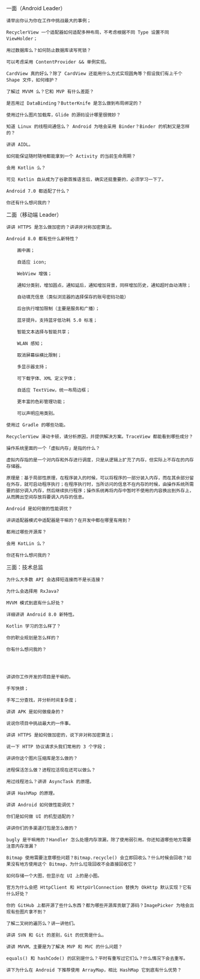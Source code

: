 一面（Android Leader）

    请举出你认为你在工作中挑战最大的事例；

    RecyclerView 一个适配器如何适配多种布局，不考虑根据不同 Type 设置不同 ViewHolder；

    用过数据库么？如何防止数据库读写死锁？

    可以考虑采用 ContentProvider && 单例实现。

    CardView 真的好么？除了 CardView 还能用什么方式实现圆角等？假设我们有上千个 Shape 文件，如何维护？

    了解过 MVVM 么？它和 MVP 有什么差距？

    是否用过 DataBinding？ButterKnife 是怎么做到布局绑定的？

    使用过什么图片加载库，Glide 的源码设计哪里很微妙？

    知道 Linux 的线程间通信么？ Android 为啥会采用 Binder？Binder 的机制又是怎样的？

    讲讲 AIDL。

    如何能保证随时随地都能拿到一个 Activity 的当前生命周期？

    会用 Kotlin 么？

    可见 Kotlin 自从成为了谷歌首推语言后，确实还挺重要的，必须学习一下了。

    Android 7.0 都适配了什么？

    你还有什么想问我的？

 
二面（移动端 Leader）

    讲讲 HTTPS 是怎么做加密的？讲讲非对称加密算法。

    Android 8.0 都有些什么新特性？

        画中画；

        自适应 icon;

        WebView 增强；

        通知分类别，增加圆点，通知延后，通知增加背景，同样增加历史，通知超时自动清除；

        自动填充信息（类似浏览器的选择保存的账号密码功能）

        后台执行增加限制（主要是服务和广播）；

        蓝牙提升。支持蓝牙低功耗 5.0 标准；

        智能文本选择与智能共享；

        WLAN 感知；

        取消屏幕纵横比限制；

        多显示器支持；

        可下载字体、XML 定义字体；

        自适应 TextView，统一布局边框；

        更丰富的色彩管理功能；

        可以声明应用类别。

    使用过 Gradle 的哪些功能。

    RecyclerView 滑动卡顿，请分析原因，并提供解决方案。TraceView 都能看到哪些成分？

    操作系统里面的一个「虚拟内存」是指的什么？

    虚拟内存指的是一个对内存和外存进行调度，只是从逻辑上扩充了内存，但实际上不存在的内存存储器。

    原理是：基于局部性原理，在程序装入的时候，可以将程序的一部分装入内存，而在其余部分留在外存，就可启动程序执行；在程序执行时，当所访问的信息不在内存的时候，由操作系统所需要的部分调入内存，然后继续执行程序；操作系统再将内存中暂时不使用的内容换出到外存上，从而腾出空间存放将要调入内存的信息。

    Android 是如何做的性能调优？

    讲讲适配器模式中适配器是干嘛的？在开发中都在哪里有用到？

    都用过哪些开源库？

    会用 KotLin 么？

    你还有什么想问我的？

 
三面：技术总监

    为什么大多数 API 会选择短连接而不是长连接？

    为什么会选择用 RxJava?

    MVVM 模式到底有什么好处？

    详细讲讲 Android 8.0 新特性。

    Kotlin 学习的怎么样了？

    你的职业规划是怎么样的？

    你有什么想问我的？

 
 

    讲讲你工作开发的项目是干嘛的。

    手写快排；

    手写二分查找，并分析时间复杂度；

    讲讲 APK 是如何做瘦身的？

    说说你项目中挑战最大的一件事。

    讲讲 HTTPS 是如何做加密的，说下非对称加密算法；

    说一下 HTTP 协议请求头我们常用的 3 个字段；

    讲讲你这个图片压缩库是怎么做的？

    进程保活怎么做？进程拉活现在还可以做么？

    用过线程池么？讲讲 AsyncTask 的原理。

    讲讲 HashMap 的原理。

    讲讲 Android 如何做性能调优？

    你们是如何做 UI 的机型适配的？

    讲讲你们的多渠道打包是怎么做的？

    bugly 是干嘛用的？Handler 怎么处理内存泄漏，除了使用弱引用。你还知道哪些地方需要注意内存泄漏？

    Bitmap 使用需要注意哪些问题？Bitmap.recycle() 会立即回收么？什么时候会回收？如果没有地方使用这个 Bitmap，为什么垃圾回收不会直接回收它？

    如何存储一个大图，但显示在 UI 上的是小图。

    官方为什么会把 HttpClient 和 HttpUrlConnection 替换为 OkHttp 默认实现？它有什么好处？

    你的 GitHub 上都开源了些什么东西？都为哪些开源库贡献了源码？ImagePicker 为啥会出现有些图片拿不到？

    了解二叉树的遍历么？讲一讲他们。

    讲讲 SVN 和 Git 的差别，Git 的优势是什么。

    讲讲 MVVM，主要是为了解决 MVP 和 MVC 的什么问题？

    equals() 和 hashCode() 的区别是什么？平时有重写过它们么？什么情况下会去重写。

    讲下为什么在 Android 下推荐使用 ArrayMap，相比 HashMap 它到底有什么优势？

